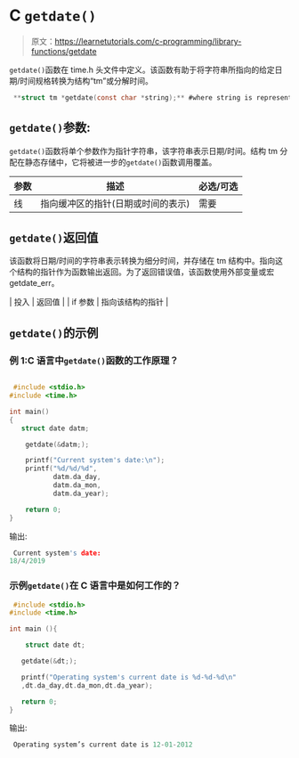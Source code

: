 # C `getdate()`

> 原文：<https://learnetutorials.com/c-programming/library-functions/getdate>

`getdate()`函数在 time.h 头文件中定义。该函数有助于将字符串所指向的给定日期/时间规格转换为结构“tm”或分解时间。

```c
 **struct tm *getdate(const char *string);** #where string is representation of a date or time 

```

## `getdate()`参数:

`getdate()`函数将单个参数作为指针字符串，该字符串表示日期/时间。结构 tm 分配在静态存储中，它将被进一步的`getdate()`函数调用覆盖。

| ****参数**** | ****描述**** | ****必选/可选**** |
| --- | --- | --- |
| 线 | 指向缓冲区的指针(日期或时间的表示) | 需要 |

## `getdate()`返回值

该函数将日期/时间的字符串表示转换为细分时间，并存储在 tm 结构中。指向这个结构的指针作为函数输出返回。为了返回错误值，该函数使用外部变量或宏 getdate_err。

| 投入 | 返回值 |
| if 参数 | 指向该结构的指针 |

## `getdate()`的示例

### 例 1:C 语言中`getdate()`函数的工作原理？

```c

 #include <stdio.h>
#include <time.h>

int main()
{
   struct date datm;

    getdate(&datm;);

    printf("Current system's date:\n");
    printf("%d/%d/%d",
           datm.da_day,
           datm.da_mon,
           datm.da_year);

    return 0;
} 

```

输出:

```c
 Current system's date:
18/4/2019 
```

### 示例`getdate()`在 C 语言中是如何工作的？

```c
 #include <stdio.h>
#include <time.h>

int main (){

    struct date dt;

   getdate(&dt;);

   printf("Operating system's current date is %d-%d-%d\n"
   ,dt.da_day,dt.da_mon,dt.da_year);

   return 0;
} 

```

输出:

```c
 Operating system’s current date is 12-01-2012 
```